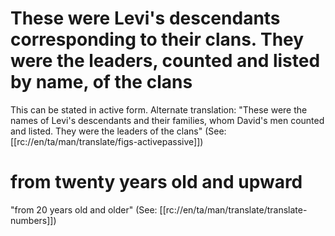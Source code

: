 # These were Levi's descendants corresponding to their clans. They were the leaders, counted and listed by name, of the clans

This can be stated in active form. Alternate translation: "These were the names of Levi's descendants and their families, whom David's men counted and listed. They were the leaders of the clans" (See: [[rc://en/ta/man/translate/figs-activepassive]])

# from twenty years old and upward

"from 20 years old and older" (See: [[rc://en/ta/man/translate/translate-numbers]])

